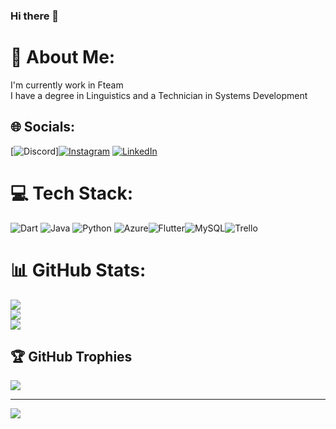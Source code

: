 ### Hi there 👋

# 💫 About Me:
I'm currently work in Fteam<br>I have a degree in Linguistics and a Technician in Systems Development<br>


## 🌐 Socials:
[![Discord](https://img.shields.io/badge/Discord-%237289DA.svg?logo=discord&logoColor=white)][![Instagram](https://img.shields.io/badge/Instagram-%23E4405F.svg?logo=Instagram&logoColor=white)](https://instagram.com/fer.cris.guerra) [![LinkedIn](https://img.shields.io/badge/LinkedIn-%230077B5.svg?logo=linkedin&logoColor=white)](https://linkedin.com/in/https://www.linkedin.com/in/fernandacguerra/) 

# 💻 Tech Stack:
![Dart](https://img.shields.io/badge/dart-%230175C2.svg?style=for-the-badge&logo=dart&logoColor=white) ![Java](https://img.shields.io/badge/java-%23ED8B00.svg?style=for-the-badge&logo=java&logoColor=white) ![Python](https://img.shields.io/badge/python-3670A0?style=for-the-badge&logo=python&logoColor=ffdd54) ![Azure](https://img.shields.io/badge/azure-%230072C6.svg?style=for-the-badge&logo=azure-devops&logoColor=white)![Flutter](https://img.shields.io/badge/Flutter-%2302569B.svg?style=for-the-badge&logo=Flutter&logoColor=white)![MySQL](https://img.shields.io/badge/mysql-%2300f.svg?style=for-the-badge&logo=mysql&logoColor=white)![Trello](https://img.shields.io/badge/Trello-%23026AA7.svg?style=for-the-badge&logo=Trello&logoColor=white)
# 📊 GitHub Stats:
![](https://github-readme-stats.vercel.app/api?username=fercguerra&theme=dark&hide_border=false&include_all_commits=false&count_private=false)<br/>
![](https://github-readme-streak-stats.herokuapp.com/?user=fercguerra&theme=dark&hide_border=false)<br/>
![](https://github-readme-stats.vercel.app/api/top-langs/?username=fercguerra&theme=dark&hide_border=false&include_all_commits=false&count_private=false&layout=compact)

## 🏆 GitHub Trophies
![](https://github-profile-trophy.vercel.app/?username=fercguerra&theme=radical&no-frame=false&no-bg=true&margin-w=4)

---
[![](https://visitcount.itsvg.in/api?id=fercguerra&icon=0&color=0)](https://visitcount.itsvg.in)

<!-- Proudly created with GPRM ( https://gprm.itsvg.in ) -->
